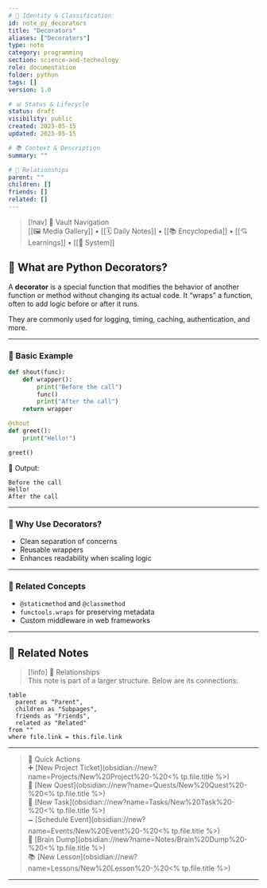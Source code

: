 ```yaml
---
# 📄 Identity & Classification
id: note_py_decorators
title: "Decorators"
aliases: ["Decorators"]
type: note
category: programming
section: science-and-technology
role: documentation
folder: python
tags: []
version: 1.0

# 📊 Status & Lifecycle
status: draft
visibility: public
created: 2025-05-15
updated: 2025-05-15

# 📚 Context & Description
summary: ""

# 🧱 Relationships
parent: ""
children: []
friends: []
related: []
---
```


> [!nav] 🧱 Vault Navigation  
> [[🖼 Media Gallery]] • [[🗓 Daily Notes]] • [[📚 Encyclopedia]] • [[💘 Learnings]] • [[🧠 System]]

## 🧩 What are Python Decorators?

A **decorator** is a special function that modifies the behavior of another function or method without changing its actual code. It “wraps” a function, often to add logic before or after it runs.

They are commonly used for logging, timing, caching, authentication, and more.

---

### 🧪 Basic Example

```python
def shout(func):
    def wrapper():
        print("Before the call")
        func()
        print("After the call")
    return wrapper

@shout
def greet():
    print("Hello!")

greet()
```

🧠 Output:
```
Before the call
Hello!
After the call
```

---

### 🔎 Why Use Decorators?

- Clean separation of concerns
- Reusable wrappers
- Enhances readability when scaling logic

---

### 🔗 Related Concepts

- `@staticmethod` and `@classmethod`
- `functools.wraps` for preserving metadata
- Custom middleware in web frameworks


---

## 🔗 Related Notes

> [!info] 🧠 Relationships  
> This note is part of a larger structure. Below are its connections:

```dataview
table
  parent as "Parent",
  children as "Subpages",
  friends as "Friends",
  related as "Related"
from ""
where file.link = this.file.link
```

---

> 🌛 Quick Actions  
> ➕ [New Project Ticket](obsidian://new?name=Projects/New%20Project%20-%20<% tp.file.title %>)  
> 🌹 [New Quest](obsidian://new?name=Quests/New%20Quest%20-%20<% tp.file.title %>)  
> 🎯 [New Task](obsidian://new?name=Tasks/New%20Task%20-%20<% tp.file.title %>)  
> 🗕 [Schedule Event](obsidian://new?name=Events/New%20Event%20-%20<% tp.file.title %>)  
> 📝 [Brain Dump](obsidian://new?name=Notes/Brain%20Dump%20-%20<% tp.file.title %>)  
> 📚 [New Lesson](obsidian://new?name=Lessons/New%20Lesson%20-%20<% tp.file.title %>)

---